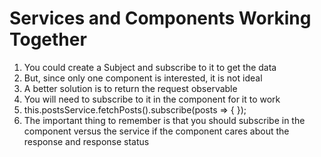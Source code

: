 # Services and Components Working Together
01. You could create a Subject and subscribe to it to get the data
02. But, since only one component is interested, it is not ideal
03. A better solution is to return the request observable
04. You will need to subscribe to it in the component for it to work
05. this.postsService.fetchPosts().subscribe(posts => { });
06. The important thing to remember is that you should subscribe in the component versus the service if the component cares about the response and response status